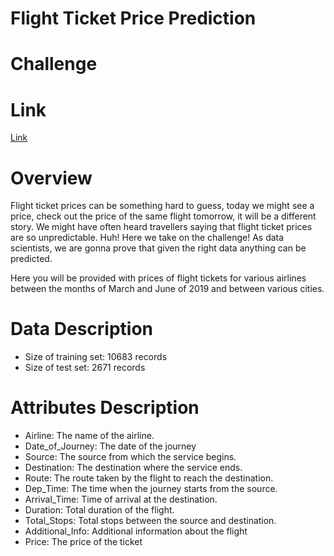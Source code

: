 # Flight Ticket Price Prediction

# Challenge

# Link
[Link](https://www.machinehack.com/hackathons/predict_the_flight_ticket_price_hackathon/overview)

# Overview
Flight ticket prices can be something hard to guess, today we might see a price, check out the price of the same flight tomorrow, it will be a different story. We might have often heard travellers saying that flight ticket prices are so unpredictable. Huh! Here we take on the challenge! As data scientists, we are gonna prove that given the right data anything can be predicted. 

Here you will be provided with prices of flight tickets for various airlines between the months of March and June of 2019 and between various cities.

# Data Description 
- Size of training set: 10683 records
- Size of test set: 2671 records

# Attributes Description
- Airline: The name of the airline.
- Date_of_Journey: The date of the journey
- Source: The source from which the service begins.
- Destination: The destination where the service ends.
- Route: The route taken by the flight to reach the destination.
- Dep_Time: The time when the journey starts from the source.
- Arrival_Time: Time of arrival at the destination.
- Duration: Total duration of the flight.
- Total_Stops: Total stops between the source and destination.
- Additional_Info: Additional information about the flight
- Price: The price of the ticket
